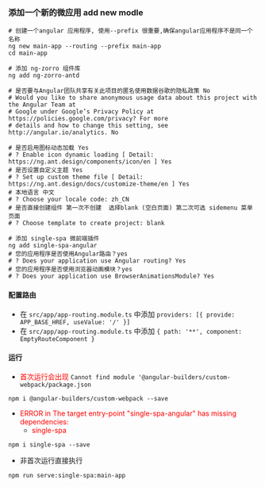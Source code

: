 ### 添加一个新的微应用 add new modle

```shell script
# 创建一个angular 应用程序, 使用--prefix 很重要,确保angular应用程序不是同一个名称
ng new main-app --routing --prefix main-app
cd main-app

# 添加 ng-zorro 组件库
ng add ng-zorro-antd

# 是否要与Angular团队共享有关此项目的匿名使用数据谷歌的隐私政策 No
# Would you like to share anonymous usage data about this project with the Angular Team at
# Google under Google’s Privacy Policy at https://policies.google.com/privacy? For more
# details and how to change this setting, see http://angular.io/analytics. No

# 是否启用图标动态加载 Yes
# ? Enable icon dynamic loading [ Detail: https://ng.ant.design/components/icon/en ] Yes
# 是否设置自定义主题 Yes
# ? Set up custom theme file [ Detail: https://ng.ant.design/docs/customize-theme/en ] Yes
# 本地语言 中文
# ? Choose your locale code: zh_CN
# 是否直接创建组件 第一次不创建  选择blank (空白页面) 第二次可选 sidemenu 菜单页面
# ? Choose template to create project: blank

# 添加 single-spa 微前端插件
ng add single-spa-angular
# 您的应用程序是否使用Angular路由？yes
# ? Does your application use Angular routing? Yes
# 您的应用程序是否使用浏览器动画模块？yes
# ? Does your application use BrowserAnimationsModule? Yes
```
#### 配置路由

- 在 `src/app/app-routing.module.ts` 中添加 `providers: [{ provide: APP_BASE_HREF, useValue: '/' }]`
- 在 `src/app/app-routing.module.ts` 中添加 `{ path: '**', component: EmptyRouteComponent }`

#### 运行
- <span style="color: red">首次运行会出现</span> `Cannot find module '@angular-builders/custom-webpack/package.json`
```shell script
npm i @angular-builders/custom-webpack --save
```
- <span style="color: red">ERROR in The target entry-point "single-spa-angular" has missing dependencies:</span>
   - <span style="color: red">single-spa</span>
```shell script
npm i single-spa --save
```
- 非首次运行直接执行
```shell script
npm run serve:single-spa:main-app
```

